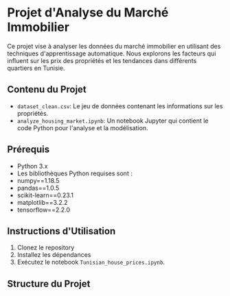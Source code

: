 # Projet d'Analyse du Marché Immobilier

Ce projet vise à analyser les données du marché immobilier en utilisant des techniques d'apprentissage automatique. Nous explorons les facteurs qui influent sur les prix des propriétés et les tendances dans différents quartiers en Tunisie.

## Contenu du Projet

- `dataset_clean.csv`: Le jeu de données contenant les informations sur les propriétés.
- `analyze_housing_market.ipynb`: Un notebook Jupyter qui contient le code Python pour l'analyse et la modélisation.

## Prérequis

- Python 3.x
- Les bibliothèques Python requises sont :
- numpy==1.18.5 
 - pandas==1.0.5
 - scikit-learn==0.23.1
 - matplotlib==3.2.2
 - tensorflow==2.2.0

## Instructions d'Utilisation

1. Clonez le repository 
2. Installez les dépendances 
3. Exécutez le notebook `Tunisian_house_prices.ipynb`.

## Structure du Projet

